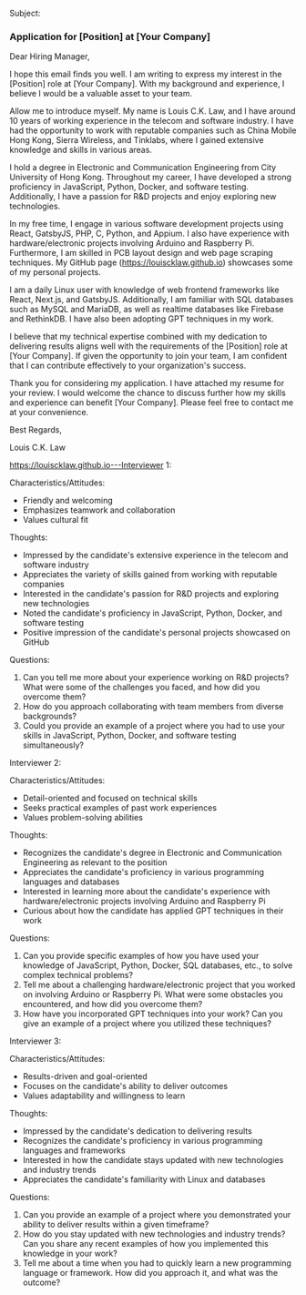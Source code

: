 Subject:

### Application for [Position] at [Your Company]

Dear Hiring Manager,

I hope this email finds you well. I am writing to express my interest in the [Position] role at [Your Company]. With my background and experience, I believe I would be a valuable asset to your team.

Allow me to introduce myself. My name is Louis C.K. Law, and I have around 10 years of working experience in the telecom and software industry. I have had the opportunity to work with reputable companies such as China Mobile Hong Kong, Sierra Wireless, and Tinklabs, where I gained extensive knowledge and skills in various areas.

I hold a degree in Electronic and Communication Engineering from City University of Hong Kong. Throughout my career, I have developed a strong proficiency in JavaScript, Python, Docker, and software testing. Additionally, I have a passion for R&D projects and enjoy exploring new technologies.

In my free time, I engage in various software development projects using React, GatsbyJS, PHP, C, Python, and Appium. I also have experience with hardware/electronic projects involving Arduino and Raspberry Pi. Furthermore, I am skilled in PCB layout design and web page scraping techniques. My GitHub page (https://louiscklaw.github.io) showcases some of my personal projects.

I am a daily Linux user with knowledge of web frontend frameworks like React, Next.js, and GatsbyJS. Additionally, I am familiar with SQL databases such as MySQL and MariaDB, as well as realtime databases like Firebase and RethinkDB. I have also been adopting GPT techniques in my work.

I believe that my technical expertise combined with my dedication to delivering results aligns well with the requirements of the [Position] role at [Your Company]. If given the opportunity to join your team, I am confident that I can contribute effectively to your organization's success.

Thank you for considering my application. I have attached my resume for your review. I would welcome the chance to discuss further how my skills and experience can benefit [Your Company]. Please feel free to contact me at your convenience.

Best Regards,

Louis C.K. Law

https://louiscklaw.github.io---Interviewer 1: 

Characteristics/Attitudes:
- Friendly and welcoming
- Emphasizes teamwork and collaboration
- Values cultural fit

Thoughts:
- Impressed by the candidate's extensive experience in the telecom and software industry
- Appreciates the variety of skills gained from working with reputable companies
- Interested in the candidate's passion for R&D projects and exploring new technologies
- Noted the candidate's proficiency in JavaScript, Python, Docker, and software testing
- Positive impression of the candidate's personal projects showcased on GitHub

Questions:
1. Can you tell me more about your experience working on R&D projects? What were some of the challenges you faced, and how did you overcome them?
2. How do you approach collaborating with team members from diverse backgrounds?
3. Could you provide an example of a project where you had to use your skills in JavaScript, Python, Docker, and software testing simultaneously?

Interviewer 2:

Characteristics/Attitudes:
- Detail-oriented and focused on technical skills
- Seeks practical examples of past work experiences
- Values problem-solving abilities

Thoughts:
- Recognizes the candidate's degree in Electronic and Communication Engineering as relevant to the position
- Appreciates the candidate's proficiency in various programming languages and databases
- Interested in learning more about the candidate's experience with hardware/electronic projects involving Arduino and Raspberry Pi
- Curious about how the candidate has applied GPT techniques in their work

Questions:
1. Can you provide specific examples of how you have used your knowledge of JavaScript, Python, Docker, SQL databases, etc., to solve complex technical problems?
2. Tell me about a challenging hardware/electronic project that you worked on involving Arduino or Raspberry Pi. What were some obstacles you encountered, and how did you overcome them?
3. How have you incorporated GPT techniques into your work? Can you give an example of a project where you utilized these techniques?

Interviewer 3:

Characteristics/Attitudes:
- Results-driven and goal-oriented
- Focuses on the candidate's ability to deliver outcomes
- Values adaptability and willingness to learn

Thoughts:
- Impressed by the candidate's dedication to delivering results
- Recognizes the candidate's proficiency in various programming languages and frameworks
- Interested in how the candidate stays updated with new technologies and industry trends
- Appreciates the candidate's familiarity with Linux and databases

Questions:
1. Can you provide an example of a project where you demonstrated your ability to deliver results within a given timeframe?
2. How do you stay updated with new technologies and industry trends? Can you share any recent examples of how you implemented this knowledge in your work?
3. Tell me about a time when you had to quickly learn a new programming language or framework. How did you approach it, and what was the outcome?